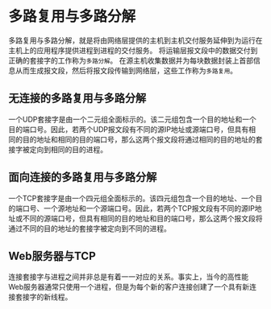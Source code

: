 # 多路复用与多路分解

多路复用与多路分解，就是将由网络层提供的主机到主机交付服务延伸到为运行在主机上的应用程序提供进程到进程的交付服务。
将运输层报文段中的数据交付到正确的套接字的工作称为`多路分解`。
在源主机收集数据并为每块数据封装上首部信息从而生成报文段，然后将报文段传输到网络层，这些工作称为`多路复用`。

## 无连接的多路复用与多路分解

一个UDP套接字是由一个二元组全面标示的。该二元组包含一个目的地址和一个目的端口号。因此，若两个UDP报文段有不同的源IP地址或源端口号，但具有相同的目的地址和相同的目的端口号，那么这两个报文段将通过相同的目的地址的套接字被定向到相同的目的进程。

## 面向连接的多路复用与多路分解

一个TCP套接字是由一个四元组全面标示的。该四元组包含一个目的地址、一个目的端口号、一个源地址和一个源端口号。因此，若两个TCP报文段有不同的源IP地址或不同的源端口号，但具有相同的目的地址和目的端口号，那么这两个报文段将通过不同的目的地址的套接字被定向到不同的进程。

## Web服务器与TCP

连接套接字与进程之间并非总是有着一一对应的关系。事实上，当今的高性能Web服务器通常只使用一个进程，但是为每个新的客户连接创建了一个具有新连接套接字的新线程。